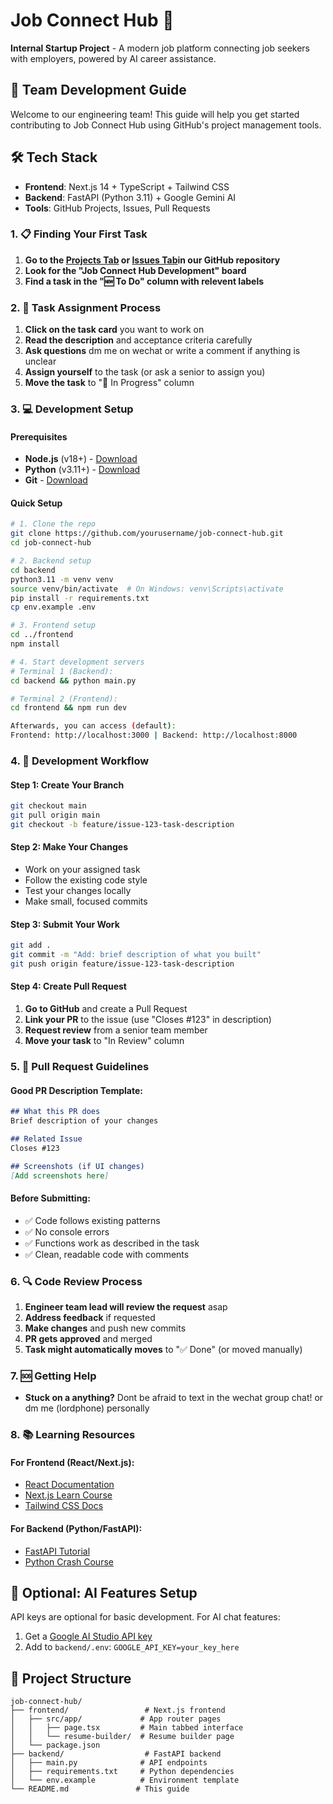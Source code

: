 # Job Connect Hub 🚀

**Internal Startup Project** - A modern job platform connecting job seekers with employers, powered by AI career assistance.

## 👥 Team Development Guide

Welcome to our engineering team! This guide will help you get started contributing to Job Connect Hub using GitHub's project management tools.

## 🛠️ Tech Stack

- **Frontend**: Next.js 14 + TypeScript + Tailwind CSS
- **Backend**: FastAPI (Python 3.11) + Google Gemini AI
- **Tools**: GitHub Projects, Issues, Pull Requests

### 1. 📋 Finding Your First Task

1. **Go to the [Projects Tab](../../projects) or [Issues Tab](../../issues)in our GitHub repository**
2. **Look for the "Job Connect Hub Development" board**
3. **Find a task in the "🆕 To Do" column with relevent labels**

### 2. 🎯 Task Assignment Process

1. **Click on the task card** you want to work on
2. **Read the description** and acceptance criteria carefully
3. **Ask questions** dm me on wechat or write a comment if anything is unclear
4. **Assign yourself** to the task (or ask a senior to assign you)
5. **Move the task** to "🔄 In Progress" column

### 3. 💻 Development Setup

#### Prerequisites
- **Node.js** (v18+) - [Download](https://nodejs.org/)
- **Python** (v3.11+) - [Download](https://python.org/)
- **Git** - [Download](https://git-scm.com/)

#### Quick Setup
```bash
# 1. Clone the repo
git clone https://github.com/yourusername/job-connect-hub.git
cd job-connect-hub

# 2. Backend setup
cd backend
python3.11 -m venv venv
source venv/bin/activate  # On Windows: venv\Scripts\activate
pip install -r requirements.txt
cp env.example .env

# 3. Frontend setup
cd ../frontend
npm install

# 4. Start development servers
# Terminal 1 (Backend):
cd backend && python main.py

# Terminal 2 (Frontend):
cd frontend && npm run dev

Afterwards, you can access (default):
Frontend: http://localhost:3000 | Backend: http://localhost:8000

```

### 4. 🔄 Development Workflow

#### Step 1: Create Your Branch
```bash
git checkout main
git pull origin main
git checkout -b feature/issue-123-task-description
```

#### Step 2: Make Your Changes
- Work on your assigned task
- Follow the existing code style
- Test your changes locally
- Make small, focused commits

#### Step 3: Submit Your Work
```bash
git add .
git commit -m "Add: brief description of what you built"
git push origin feature/issue-123-task-description
```

#### Step 4: Create Pull Request
1. **Go to GitHub** and create a Pull Request
2. **Link your PR** to the issue (use "Closes #123" in description)
3. **Request review** from a senior team member
4. **Move your task** to "In Review" column

### 5. 📝 Pull Request Guidelines

#### Good PR Description Template:
```markdown
## What this PR does
Brief description of your changes

## Related Issue
Closes #123

## Screenshots (if UI changes)
[Add screenshots here]
```

#### Before Submitting:
- ✅ Code follows existing patterns
- ✅ No console errors
- ✅ Functions work as described in the task
- ✅ Clean, readable code with comments

### 6. 🔍 Code Review Process

1. **Engineer team lead will review the request** asap
2. **Address feedback** if requested
3. **Make changes** and push new commits
4. **PR gets approved** and merged
5. **Task might automatically moves** to "✅ Done" (or moved manually)

### 7. 🆘 Getting Help

- **Stuck on a anything?** Dont be afraid to text in the wechat group chat! or dm me (lordphone) personally

### 8. 📚 Learning Resources

#### For Frontend (React/Next.js):
- [React Documentation](https://react.dev/)
- [Next.js Learn Course](https://nextjs.org/learn)
- [Tailwind CSS Docs](https://tailwindcss.com/)

#### For Backend (Python/FastAPI):
- [FastAPI Tutorial](https://fastapi.tiangolo.com/tutorial/)
- [Python Crash Course](https://www.python.org/about/gettingstarted/)

## 🔧 Optional: AI Features Setup

API keys are optional for basic development. For AI chat features:
1. Get a [Google AI Studio API key](https://makersuite.google.com/app/apikey)
2. Add to `backend/.env`: `GOOGLE_API_KEY=your_key_here`

## 📁 Project Structure

```
job-connect-hub/
├── frontend/                 # Next.js frontend
│   ├── src/app/             # App router pages
│   │   ├── page.tsx         # Main tabbed interface
│   │   └── resume-builder/  # Resume builder page
│   └── package.json
├── backend/                  # FastAPI backend
│   ├── main.py              # API endpoints
│   ├── requirements.txt     # Python dependencies
│   └── env.example          # Environment template
└── README.md               # This guide
```

